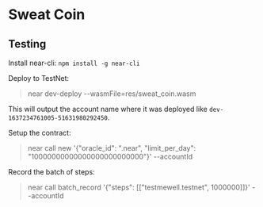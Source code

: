 # Sweat Coin

## Testing

Install near-cli: `npm install -g near-cli`

Deploy to TestNet:
> near dev-deploy --wasmFile=res/sweat_coin.wasm

This will output the account name where it was deployed like `dev-1637234761005-51631980292450`.

Setup the contract:
> near call <contract name> new '{"oracle_id": "<your oracle>.near", "limit_per_day": "10000000000000000000000000"}' --accountId <contract name>

Record the batch of steps:
> near call <contract name> batch_record '{"steps": [["testmewell.testnet", 1000000]]}' --accountId <your oracle account>
